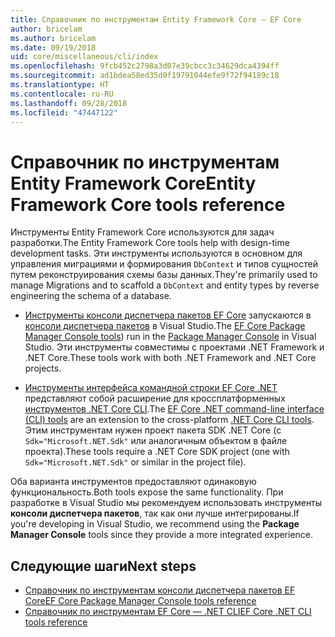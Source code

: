 ```yaml
---
title: Справочник по инструментам Entity Framework Core — EF Core
author: bricelam
ms.author: bricelam
ms.date: 09/19/2018
uid: core/miscellaneous/cli/index
ms.openlocfilehash: 9fcb452c2798a3d07e39cbcc3c34629dca4394ff
ms.sourcegitcommit: ad1bdea58ed35d0f19791044efe9f72f94189c18
ms.translationtype: HT
ms.contentlocale: ru-RU
ms.lasthandoff: 09/28/2018
ms.locfileid: "47447122"
---
```

# <a name="entity-framework-core-tools-reference"></a><span data-ttu-id="3b923-102">Справочник по инструментам Entity Framework Core</span><span class="sxs-lookup"><span data-stu-id="3b923-102">Entity Framework Core tools reference</span></span>

<span data-ttu-id="3b923-103">Инструменты Entity Framework Core используются для задач разработки.</span><span class="sxs-lookup"><span data-stu-id="3b923-103">The Entity Framework Core tools help with design-time development tasks.</span></span> <span data-ttu-id="3b923-104">Эти инструменты используются в основном для управления миграциями и формирования `DbContext` и типов сущностей путем реконструирования схемы базы данных.</span><span class="sxs-lookup"><span data-stu-id="3b923-104">They're primarily used to manage Migrations and to scaffold a `DbContext` and entity types by reverse engineering the schema of a database.</span></span>

* <span data-ttu-id="3b923-105">[Инструменты консоли диспетчера пакетов EF Core](powershell.md) запускаются в [консоли диспетчера пакетов](https://docs.microsoft.com/nuget/tools/package-manager-console) в Visual Studio.</span><span class="sxs-lookup"><span data-stu-id="3b923-105">The [EF Core Package Manager Console tools](powershell.md)) run in the [Package Manager Console](https://docs.microsoft.com/nuget/tools/package-manager-console) in Visual Studio.</span></span> <span data-ttu-id="3b923-106">Эти инструменты совместимы с проектами .NET Framework и .NET Core.</span><span class="sxs-lookup"><span data-stu-id="3b923-106">These tools work with both .NET Framework and .NET Core projects.</span></span>

* <span data-ttu-id="3b923-107">[Инструменты интерфейса командной строки EF Core .NET](dotnet.md) представляют собой расширение для кроссплатформенных [инструментов .NET Core CLI](https://docs.microsoft.com/dotnet/core/tools/).</span><span class="sxs-lookup"><span data-stu-id="3b923-107">The [EF Core .NET command-line interface (CLI) tools](dotnet.md) are an extension to the cross-platform [.NET Core CLI tools](https://docs.microsoft.com/dotnet/core/tools/).</span></span> <span data-ttu-id="3b923-108">Этим инструментам нужен проект пакета SDK .NET Core (с `Sdk="Microsoft.NET.Sdk"` или аналогичным объектом в файле проекта).</span><span class="sxs-lookup"><span data-stu-id="3b923-108">These tools require a .NET Core SDK project (one with `Sdk="Microsoft.NET.Sdk"` or similar in the project file).</span></span>

<span data-ttu-id="3b923-109">Оба варианта инструментов предоставляют одинаковую функциональность.</span><span class="sxs-lookup"><span data-stu-id="3b923-109">Both tools expose the same functionality.</span></span> <span data-ttu-id="3b923-110">При разработке в Visual Studio мы рекомендуем использовать инструменты **консоли диспетчера пакетов**, так как они лучше интегрированы.</span><span class="sxs-lookup"><span data-stu-id="3b923-110">If you're developing in Visual Studio, we recommend using the **Package Manager Console** tools since they provide a more integrated experience.</span></span>

## <a name="next-steps"></a><span data-ttu-id="3b923-111">Следующие шаги</span><span class="sxs-lookup"><span data-stu-id="3b923-111">Next steps</span></span>

* [<span data-ttu-id="3b923-112">Справочник по инструментам консоли диспетчера пакетов EF Core</span><span class="sxs-lookup"><span data-stu-id="3b923-112">EF Core Package Manager Console tools reference</span></span>](powershell.md)
* [<span data-ttu-id="3b923-113">Справочник по инструментам EF Core — .NET CLI</span><span class="sxs-lookup"><span data-stu-id="3b923-113">EF Core .NET CLI tools reference</span></span>](dotnet.md)